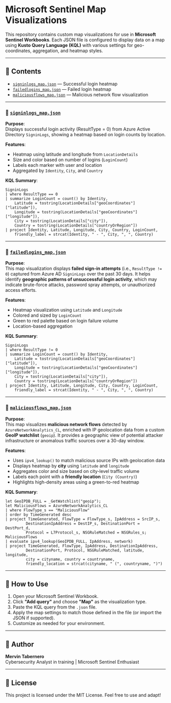 # Microsoft Sentinel Map Visualizations

This repository contains custom map visualizations for use in **Microsoft Sentinel Workbooks**. Each JSON file is configured to display data on a map using **Kusto Query Language (KQL)** with various settings for geo-coordinates, aggregation, and heatmap styles.

---

## 📁 Contents

- [`signinlogs_map.json`](maps/signinlogs_map.json) — Successful login heatmap
- [`failedlogins_map.json`](maps/failedlogins_map.json) — Failed login heatmap
- [`maliciousflows_map.json`](maps/maliciousflows_map.json) — Malicious network flow visualization

---

### 🔹 [`signinlogs_map.json`](maps/signinlogs_map.json)

**Purpose**:  
Displays successful login activity (ResultType = 0) from Azure Active Directory `SigninLogs`, showing a heatmap based on login counts by location.

**Features**:
- Heatmap using latitude and longitude from `LocationDetails`
- Size and color based on number of logins (`LoginCount`)
- Labels each marker with user and location
- Aggregated by `Identity`, `City`, and `Country`

**KQL Summary**:
```kql
SigninLogs
| where ResultType == 0
| summarize LoginCount = count() by Identity,
    Latitude = tostring(LocationDetails["geoCoordinates"]["latitude"]),
    Longitude = tostring(LocationDetails["geoCoordinates"]["longitude"]),
    City = tostring(LocationDetails["city"]),
    Country = tostring(LocationDetails["countryOrRegion"])
| project Identity, Latitude, Longitude, City, Country, LoginCount,
    friendly_label = strcat(Identity, " - ", City, ", ", Country)
```

---

### 🔹 [`failedlogins_map.json`](maps/failedlogins_map.json)

**Purpose**:  
This map visualization displays **failed sign-in attempts** (i.e., `ResultType != 0`) captured from Azure AD `SigninLogs` over the past 30 days. It helps identify **geographic patterns of unsuccessful login activity**, which may indicate brute-force attacks, password spray attempts, or unauthorized access efforts.

**Features**:
- Heatmap visualization using `Latitude` and `Longitude`
- Colored and sized by `LoginCount`
- Green to red palette based on login failure volume
- Location-based aggregation

**KQL Summary**:
```kql
SigninLogs
| where ResultType != 0
| summarize LoginCount = count() by Identity,
    Latitude = tostring(LocationDetails["geoCoordinates"]["latitude"]),
    Longitude = tostring(LocationDetails["geoCoordinates"]["longitude"]),
    City = tostring(LocationDetails["city"]),
    Country = tostring(LocationDetails["countryOrRegion"])
| project Identity, Latitude, Longitude, City, Country, LoginCount,
    friendly_label = strcat(Identity, " - ", City, ", ", Country)
```

---

### 🔹 [`maliciousflows_map.json`](maps/maliciousflows_map.json)

**Purpose**:  
This map visualizes **malicious network flows** detected by `AzureNetworkAnalytics_CL`, enriched with IP geolocation data from a custom **GeoIP watchlist** (`geoip`). It provides a geographic view of potential attacker infrastructure or anomalous traffic sources over a 30-day window.

**Features**:
- Uses `ipv4_lookup()` to match malicious source IPs with geolocation data
- Displays heatmap by **city** using `latitude` and `longitude`
- Aggregates color and size based on city-level traffic volume
- Labels each point with a **friendly location** (`City (Country)`)
- Highlights high-density areas using a green-to-red heatmap

**KQL Summary**:
```kql
let GeoIPDB_FULL = _GetWatchlist("geoip");
let MaliciousFlows = AzureNetworkAnalytics_CL 
| where FlowType_s == "MaliciousFlow"
| order by TimeGenerated desc
| project TimeGenerated, FlowType = FlowType_s, IpAddress = SrcIP_s,
         DestinationIpAddress = DestIP_s, DestinationPort = DestPort_d,
         Protocol = L7Protocol_s, NSGRuleMatched = NSGRules_s;
MaliciousFlows
| evaluate ipv4_lookup(GeoIPDB_FULL, IpAddress, network)
| project TimeGenerated, FlowType, IpAddress, DestinationIpAddress,
         DestinationPort, Protocol, NSGRuleMatched, latitude, longitude,
         city = cityname, country = countryname,
         friendly_location = strcat(cityname, " (", countryname, ")")
```

---

## 🚀 How to Use

1. Open your Microsoft Sentinel Workbook.
2. Click **"Add query"** and choose **"Map"** as the visualization type.
3. Paste the KQL query from the `.json` file.
4. Apply the map settings to match those defined in the file (or import the JSON if supported).
5. Customize as needed for your environment.

---

## 🔐 Author

**Mervin Tabernero**  
Cybersecurity Analyst in training | Microsoft Sentinel Enthusiast

---

## 📝 License

This project is licensed under the MIT License. Feel free to use and adapt!
